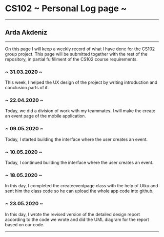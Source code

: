 # CS102 ~ Personal Log page ~
****
## Arda Akdeniz 
****

On this page I will keep a weekly record of what I have done for the CS102 group project. This page will be submitted together with the rest of the repository, in partial fulfillment of the CS102 course requirements.

### ~ 31.03.2020 ~
This week, I helped the UX design of the project by writing introduction and conclusion parts of it.

### ~ 22.04.2020 ~
Today, we did a division of work with my teammates. I will make the create an event page of the mobile application.

### ~ 09.05.2020 ~
Today, I started building the interface where the user creates an event.

### ~ 10.05.2020 ~
Today, I continued building the interface where the user creates an event.

### ~ 18.05.2020 ~
In this day, I completed the createeventpage class with the help of Utku and sent him the class code so he can upload the whole app code into github.

### ~ 23.05.2020 ~
In this day, I wrote the revised version of the detailed design report according to the code we wrote and did the UML diagram for the report based on our code.
****
